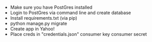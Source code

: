 
- Make sure you have PostGres installed
- Login to PostGres via command line and create database
- Install requirements.txt (via pip)
- python manage.py migrate
- Create app in Yahoo!
- Place creds in "credentials.json"
    consumer key
    consumer secret
